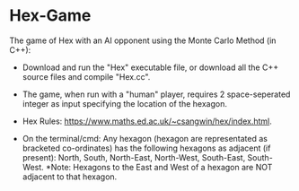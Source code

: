 # Hex-Game
The game of Hex with an AI opponent using the Monte Carlo Method (in C++):  

* Download and run the "Hex" executable file, or download all the C++ source files and compile "Hex.cc".  

* The game, when run with a "human" player, requires 2 space-seperated integer as input specifying the location of the hexagon.  

* Hex Rules: https://www.maths.ed.ac.uk/~csangwin/hex/index.html.  

* On the terminal/cmd: Any hexagon (hexagon are representated as bracketed co-ordinates) has the following hexagons as adjacent (if present): North, South, North-East, North-West, South-East, South-West. *Note: Hexagons to the East and West of a hexagon are NOT adjacent to that hexagon.
